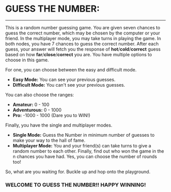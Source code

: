 # GUESS THE NUMBER:
------------------------------------------------------------------------------------------------------------

This is a random number guessing game. You are given seven chances to guess the correct number, which may be chosen by the computer or your friend. In the multiplayer mode, you may take turns in playing the game. In both nodes, you have 7 chances to guess the correct number. After each guess, your answer will fetch you the response of **hot**/**cold**/**correct** guess based on how **far**/**close**/**correct** you are. You have multiple options to choose in this game.

For one, you can choose between the easy and difficult mode. 
  *  **Easy Mode:** You can see your previous guesses.
  *  **Difficult Mode:** You can't see your previous guesses.

You can also choose the ranges:
  *  **Amateur:** 0 - 100
  *  **Adventurous:** 0 - 1000
  *  **Pro:** -1000 - 1000 (Dare you to WIN!)

Finally, you have the single and multiplayer modes.
  *  **Single Mode:** Guess the Number in minimum number of guesses to make your way to the hall of fame.
  *  **Multiplayer Mode:** You and your friend(s) can take turns to give a random number to each other. Finally, find out who won the game in the n chances you have had. Yes, you can choose the number of rounds too!

So, what are you waiting for. Buckle up and hop onto the playground.

### WELCOME TO GUESS THE NUMBER!! HAPPY WINNING! ### 
